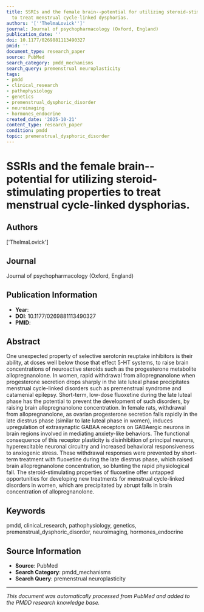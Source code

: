 ```yaml
---
title: SSRIs and the female brain--potential for utilizing steroid-stimulating properties
  to treat menstrual cycle-linked dysphorias.
authors: '[''ThelmaLovick'']'
journal: Journal of psychopharmacology (Oxford, England)
publication_date: ''
doi: 10.1177/0269881113490327
pmid: ''
document_type: research_paper
source: PubMed
search_category: pmdd_mechanisms
search_query: premenstrual neuroplasticity
tags:
- pmdd
- clinical_research
- pathophysiology
- genetics
- premenstrual_dysphoric_disorder
- neuroimaging
- hormones_endocrine
created_date: '2025-10-21'
content_type: research_paper
condition: pmdd
topic: premenstrual_dysphoric_disorder
---
```


# SSRIs and the female brain--potential for utilizing steroid-stimulating properties to treat menstrual cycle-linked dysphorias.

## Authors
['ThelmaLovick']

## Journal
Journal of psychopharmacology (Oxford, England)

## Publication Information
- **Year**: 
- **DOI**: 10.1177/0269881113490327
- **PMID**: 

## Abstract
One unexpected property of selective serotonin reuptake inhibitors is their ability, at doses well below those that effect 5-HT systems, to raise brain concentrations of neuroactive steroids such as the progesterone metabolite allopregnanolone. In women, rapid withdrawal from allopregnanolone when progesterone secretion drops sharply in the late luteal phase precipitates menstrual cycle-linked disorders such as premenstrual syndrome and catamenial epilepsy. Short-term, low-dose fluoxetine during the late luteal phase has the potential to prevent the development of such disorders, by raising brain allopregnanolone concentration. In female rats, withdrawal from allopregnanolone, as ovarian progesterone secretion falls rapidly in the late diestrus phase (similar to late luteal phase in women), induces upregulation of extrasynaptic GABAA receptors on GABAergic neurons in brain regions involved in mediating anxiety-like behaviors. The functional consequence of this receptor plasticity is disinhibition of principal neurons, hyperexcitable neuronal circuitry and increased behavioral responsiveness to anxiogenic stress. These withdrawal responses were prevented by short-term treatment with fluoxetine during the late diestrus phase, which raised brain allopregnanolone concentration, so blunting the rapid physiological fall. The steroid-stimulating properties of fluoxetine offer untapped opportunities for developing new treatments for menstrual cycle-linked disorders in women, which are precipitated by abrupt falls in brain concentration of allopregnanolone.

## Keywords
pmdd, clinical_research, pathophysiology, genetics, premenstrual_dysphoric_disorder, neuroimaging, hormones_endocrine

## Source Information
- **Source**: PubMed
- **Search Category**: pmdd_mechanisms
- **Search Query**: premenstrual neuroplasticity

---
*This document was automatically processed from PubMed and added to the PMDD research knowledge base.*
